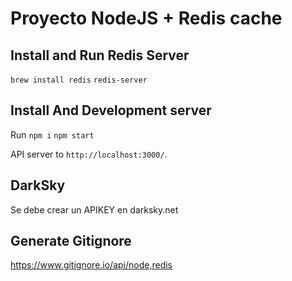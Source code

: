 # Proyecto NodeJS + Redis cache

## Install and Run Redis Server
`brew install redis` 
`redis-server`

## Install And Development server

Run 
 `npm i` 
 `npm start`

API server to `http://localhost:3000/`. 


## DarkSky
 Se debe crear un APIKEY en darksky.net

 

## Generate Gitignore
 https://www.gitignore.io/api/node,redis

